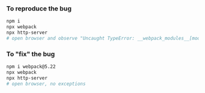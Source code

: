 ### To reproduce the bug
```bash
npm i
npx webpack
npx http-server
# open browser and observe "Uncaught TypeError: __webpack_modules__[moduleId] is not a function"
```

### To "fix" the bug
```bash
npm i webpack@5.22
npx webpack
npx http-server
# open browser, no exceptions
```
